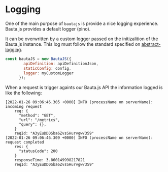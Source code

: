 # Logging

One of the main purpose of `bautajs` is provide a nice logging experience. Bauta.js provides a default logger (pino).

It can be overwritten by a custom logger passed on the initizalition of the Bauta.js instance. This log must follow the standard specified on [abstract-logging](https://www.npmjs.com/package/abstract-logging).

```js
const bautaJS = new BautaJS({
        apiDefinition: apiDefinitionJson,
        staticConfig: config,
        logger: myCustomLogger
      });
```

When a request is trigger againts our Bauta.js API the information logged is like the following:

```console
[2022-01-26 09:06:46.305 +0000] INFO (processName on serverName): incoming request
    req: {
      "method": "GET",
      "url": "/metrics",
      "query": {},
    }
    reqId: "A3yEuDD0Sba6ZvsSHurvgw/359"
[2022-01-26 09:06:46.309 +0000] INFO (processName on serverName): request completed
    res: {
      "statusCode": 200
    }
    responseTime: 3.860149998217821
    reqId: "A3yEuDD0Sba6ZvsSHurvgw/359"
```
